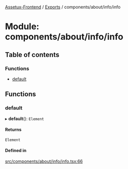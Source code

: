 [Assetux-Frontend](../README.md) / [Exports](../modules.md) / components/about/info/info

# Module: components/about/info/info

## Table of contents

### Functions

- [default](components_about_info_info.md#default)

## Functions

### default

▸ **default**(): `Element`

#### Returns

`Element`

#### Defined in

[src/components/about/info/info.tsx:66](https://github.com/ASSETUX/frontend/blob/9a68660/src/components/about/info/info.tsx#L66)
